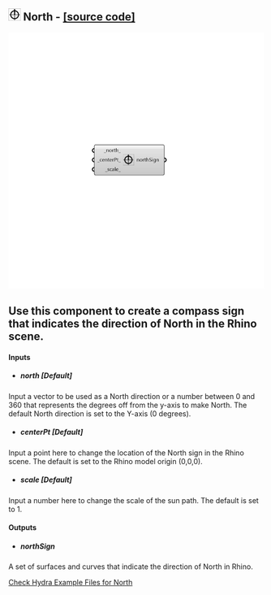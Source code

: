 ## ![](../../images/icons/North.png) North - [[source code]](https://github.com/ladybug-tools/ladybug-legacy/tree/master/src/Ladybug_North.py)

![](../../images/components/North.png)

Use this component to create a compass sign that indicates the direction of North in the Rhino scene.
 -
 

#### Inputs
* ##### north [Default]
Input a vector to be used as a North direction or a number between 0 and 360 that represents the degrees off from the y-axis to make North.  The default North direction is set to the Y-axis (0 degrees).
* ##### centerPt [Default]
Input a point here to change the location of the North sign in the Rhino scene.  The default is set to the Rhino model origin (0,0,0).
* ##### scale [Default]
Input a number here to change the scale of the sun path.  The default is set to 1.

#### Outputs
* ##### northSign
A set of surfaces and curves that indicate the direction of North in Rhino.


[Check Hydra Example Files for North](https://hydrashare.github.io/hydra/index.html?keywords=Ladybug_North)